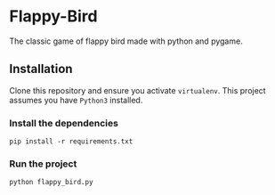 # Flappy-Bird
The classic game of flappy bird made with python and pygame.

## Installation
Clone this repository and ensure you activate `virtualenv`. This project assumes you have `Python3` installed. 

### Install the dependencies 

`pip install -r requirements.txt` 

### Run the project 

` python flappy_bird.py ` 


